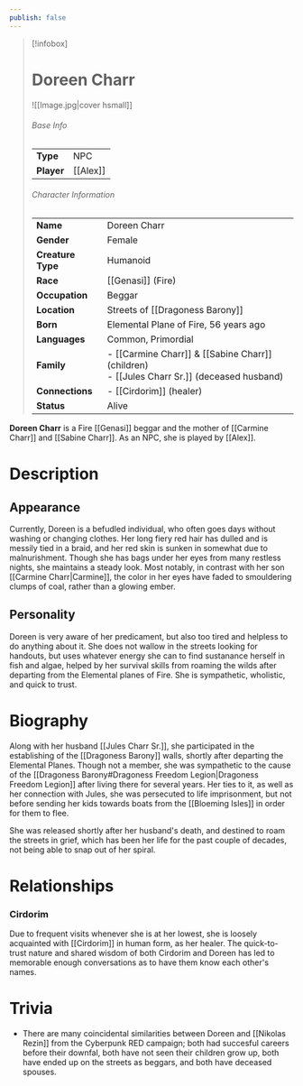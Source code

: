 ```yaml
---
publish: false
---
```

> [!infobox]  
> # Doreen Charr
> ![[Image.jpg|cover hsmall]]  
> ###### Base Info
> | | |  
> |---|---|  
> | **Type** | NPC |
> | **Player** | [[Alex]] |
> ###### Character Information  
> | | |  
> |---|---|  
> | **Name** | Doreen Charr |
> | **Gender** | Female | 
> | **Creature Type** | Humanoid |
> | **Race** | [[Genasi]] (Fire) |  
> | **Occupation** | Beggar |  
> | **Location** | Streets of [[Dragoness Barony]] |
> | **Born** | Elemental Plane of Fire, 56 years ago |
> | **Languages** | Common, Primordial |  
> | **Family** | - [[Carmine Charr]] & [[Sabine Charr]] (children)<br>- [[Jules Charr Sr.]] (deceased husband) |
> | **Connections** | - [[Cirdorim]] (healer) |
> | **Status** | Alive |

**Doreen Charr** is a Fire [[Genasi]] beggar and the mother of [[Carmine Charr]] and [[Sabine Charr]]. As an NPC, she is played by [[Alex]].
# Description
## Appearance
Currently, Doreen is a befudled individual, who often goes days without washing or changing clothes. Her long fiery red hair has dulled and is messily tied in a braid, and her red skin is sunken in somewhat due to malnurishment. Though she has bags under her eyes from many restless nights, she maintains a steady look. Most notably, in contrast with her son [[Carmine Charr|Carmine]], the color in her eyes have faded to smouldering clumps of coal, rather than a glowing ember.
## Personality
Doreen is very aware of her predicament, but also too tired and helpless to do anything about it. She does not wallow in the streets looking for handouts, but uses whatever energy she can to find sustanance herself in fish and algae, helped by her survival skills from roaming the wilds after departing from the Elemental planes of Fire. She is sympathetic, wholistic, and quick to trust.
# Biography
Along with her husband [[Jules Charr Sr.]], she participated in the establishing of the [[Dragoness Barony]] walls, shortly after departing the Elemental Planes. Though not a member, she was sympathetic to the cause of the [[Dragoness Barony#Dragoness Freedom Legion|Dragoness Freedom Legion]] after living there for several years. Her ties to it, as well as her connection with Jules, she was persecuted to life imprisonment, but not before sending her kids towards boats from the [[Bloeming Isles]] in order for them to flee.

She was released shortly after her husband's death, and destined to roam the streets in grief, which has been her life for the past couple of decades, not being able to snap out of her spiral.
# Relationships
### Cirdorim
Due to frequent visits whenever she is at her lowest, she is loosely acquainted with [[Cirdorim]] in human form, as her healer. The quick-to-trust nature and shared wisdom of both Cirdorim and Doreen has led to memorable enough conversations as to have them know each other's names.
# Trivia
- There are many coincidental similarities between Doreen and [[Nikolas Rezin]] from the Cyberpunk RED campaign; both had succesful careers before their downfal, both have not seen their children grow up, both have ended up on the streets as beggars, and both have deceased spouses.